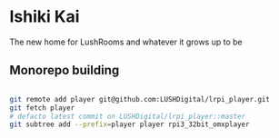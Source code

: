 # Ishiki Kai

The new home for LushRooms and whatever it grows up to be

## Monorepo building

```sh

git remote add player git@github.com:LUSHDigital/lrpi_player.git
git fetch player
# defacto latest commit on LUSHDigital/lrpi_player::master
git subtree add --prefix=player player rpi3_32bit_omxplayer

```
